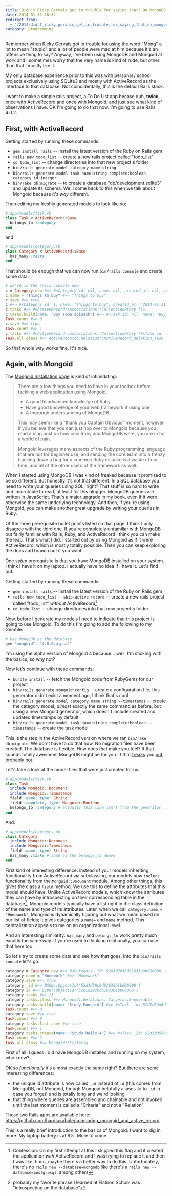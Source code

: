 ```yaml
---
title: Didn't Ricky Gervais get in trouble for saying that? On MongoDB
date: 2014-01-11 18:52
redirect_from:
  - '/2014/didnt_ricky_gervais_get_in_trouble_for_saying_that_on_mongodb'
category: programming
---
```


Remember when Ricky Gervais got in trouble for using the word "Mong" a lot to mean "stupid" and a lot of people were mad at him because it's an offensive thing to say? Anyway, I've been using MongoDB and Mongoid at work and I sometimes worry that the very name is kind of rude, but other than that I mostly like it.

My only database experience prior to this was with personal / school projects exclusively using SQLite3 and mostly with ActiveRecord as the interface to that database. Not coincidentally, this is the default Rails stack.

I want to make a simple rails project, a To Do List app becase duh, **twice**, once with ActiveRecord and once with Mongoid, and just see what kind of observations I have. OK I'm going to do that now. I'm going to use Rails 4.0.2.

## First, with ActiveRecord

Getting started by running these commands:

* `gem install rails` -- install the latest version of the Ruby on Rails gem
* `rails new todo_list` -- create a new rails project called "todo_list"
* `cd todo_list` -- change directories into that new project's folder
* `bin/rails generate model category name:string`
* `bin/rails generate model task name:string complete:boolean category_id:integer`
* `bin/rake db:migrate` -- to create a database "db/development.sqlite3" and update its schema. We'll come back to this when we talk about Mongoid because it's *way* different.

Then editing my freshly generated models to look like so:

```ruby
# app/models/task.rb
class Task < ActiveRecord::Base
  belongs_to :category
end
```

and

```ruby
# app/models/category.rb
class Category < ActiveRecord::Base
  has_many :tasks
end
```

That should be enough that we can now run `bin/rails console` and create some data:

```ruby
# we're in the rails console now
c = Category.new #=> #<Category id: nil, name: nil, created_at: nil, updated_at: nil>
c.name = "Things to buy" #=> "Things to buy"
c.save #=> true
c #=> #<Category id: 1, name: "Things to buy", created_at: "2014-01-11 22:10:47", updated_at: "2014-01-11 22:10:47">
c.tasks #=> #<ActiveRecord::Associations::CollectionProxy []>
c.tasks.build(name: "Buy some spinach") #=> #<Task id: nil, name: "Buy some spinach", complete: nil, category_id: 1, created_at: nil, updated_at: nil>
Task.count #=> 0
c.save #=> true
Task.count #=> 1
c.tasks #=> #<ActiveRecord::Associations::CollectionProxy [#<Task id: 1, name: "Buy some spinach", complete: nil, category_id: 1, created_at: "2014-01-11 22:22:24", updated_at: "2014-01-11 22:22:24">]>
Task.all.class #=> ActiveRecord::Relation::ActiveRecord_Relation_Task
```

So that whole way works fine. It's nice.

## Again, with Mongoid

The [Mongoid Installation page][] is kind of intimidating:

[Mongoid Installation page]: http://mongoid.org/en/mongoid/docs/installation.html#prerequisites

> There are a few things you need to have in your toolbox before tackling a web application using Mongoid.
>
> * A good to advanced knowledge of Ruby.
> * Have good knowledge of your web framework if using one.
> * A thorough understanding of MongoDB.
>
>This may seem like a "thank you Captain Obvious" moment, however if you believe that you can just hop over to Mongoid because you read a blog post on how cool Ruby and MongoDB were, you are in for a world of pain.
>
>Mongoid leverages many aspects of the Ruby programming language that are not for beginner use, and sending the core team into a frenzy tracking down a bug for a common Ruby mistake is a waste of our time, and all of the other users of the framework as well.

When I started using MongoDB I was kind of freaked because it promised to be so different. But honestly it's not that different. In a SQL database you need to write your queries using SQL, right? That stuff is so hard to write and inscrutable to read, at least for this blogger. MongoDB queries are written in JavaScript. That's a major upgrade in my book, even if it were otherwise the same underlying technology. And then, if you're using Mongoid, you can make another great upgrade by writing your queries in Ruby.

Of the three prerequisite bullet points listed on that page, I think I only disagree with the third one. If you're completely unfamiliar with MongoDB but fairly familiar with Rails, Ruby, and ActiveRecord I think you can make the leap. That's what I did. I started out by using Mongoid as if it were ActiveRecord, which is mostly totally possible. Then you can keep exploring the docs and branch out if you want.

One *setup* prerequisite is that you have MongoDB installed on your system. I think I have it on my laptop. I actually have no idea if I have it. Let's find out.

Getting started by running these commands:

* `gem install rails` -- install the latest version of the Ruby on Rails gem
* `rails new todo_list --skip-active-record` -- create a new rails project called "todo_list" *without* ActiveRecord[^confession]
* `cd todo_list` -- change directories into that new project's folder

[^confession]: Confession: On my first attempt at this I skipped this flag and it created the application *with* ActiveRecord and I was trying to replace it and then I was like, hmm, maybe there's a better way to do this. Unfortunately, there's no `rails new --database=mongodb` like there's a `rails new --database=postgresql`, among others

Now, before I generate my models I need to indicate that this project is going to use Mongoid. To do this I'm going to add the following to my Gemfile:

```ruby
# Use MongoDB as the database
gem "mongoid", "4.0.0.alpha2"
```

I'm using the alpha version of Mongoid 4 because... well, I'm sticking with the basics, so why not?

Now let's continue with these commands:

* `bundle install` -- fetch the Mongoid code from RubyGems for our project
* `bin/rails generate mongoid:config` -- create a configuration file; this generator didn't exist a moment ago, I think that's cool
* `bin/rails generate model category name:string --timestamps` -- create the category model; *almost* exactly the same command as before, but using a new Mongoid generator, which doesn't include created and updated timestamps by default
* `bin/rails generate model task name:string complete:boolean --timestamps` -- create the task model

This is the step in the ActiveRecord version where we ran `bin/rake db:migrate`. We don't have to do that now. No migration files have been created. The database is flexible. How does that make you feel? If that sounds totally awesome, MongoDB might be for you. If that [freaks][] you [out][], probably not.

[freaks]: https://twitter.com/jcoglan/status/419164746663731202
[out]: https://twitter.com/jcoglan/status/419165559452749825

Let's take a look at the model files that were just created for us:

```ruby
# app/models/task.rb
class Task
  include Mongoid::Document
  include Mongoid::Timestamps
  field :name, type: String
  field :complete, type: Mongoid::Boolean
  belongs_to :category # actually this line isn't from the generator, I just added it
end
```

And:

```ruby
# app/models/category.rb
class Category
  include Mongoid::Document
  include Mongoid::Timestamps
  field :name, type: String
  has_many :tasks # same as the belongs_to above
end
```

First kind of interesting difference: instead of your models inheriting functionality from ActiveRecord via subclassing, our models now `include` functionality from the `Mongoid::Document` module. Among other things, this gives the class a `field` method. We use this to define the attributes that this model should have. Unlike ActiveRecord models, which know the attributes they can have by introspecting on their corresponding table in the database[^introspective], Mongoid models typically have a list right in the class definition of the name and type of its attributes. Later, when we call `category.name = "Homework"`, Mongoid is dynamically figuring out what we mean based on our list of fields; it gives categories a `name=` and `name` method. This centralization appeals to me on an organizational level.

[^introspective]: probably my favorite phrase I learned at Flatiron School was "introspecting on the database"

And an interesting similarity: `has_many` and `belongs_to` work pretty much exactly the same way. If you're used to thinking relationally, you can use that here too.

So let's try to create some data and see how that goes. Into the `bin/rails console` let's go.

```ruby
category = Category.new #=> #<Category _id: 52d1d2036d61633a9b000000, created_at: nil, updated_at: nil, name: nil>
category.name = "Homework" #=> "Homework"
category.save #=> true
category._id #=> BSON::ObjectId('52d1d29c6d61633b1b000000')
category.id #=> BSON::ObjectId('52d1d29c6d61633b1b000000')
category.tasks #=> []
category.tasks.class #=> Mongoid::Relations::Targets::Enumerable
category.tasks.build(name: "Study Mongoid") #=> #<Task _id: 52d1d62d6d61633c05000000, created_at: nil, updated_at: nil, name: "Study Mongoid", complete: nil, category_id: BSON::ObjectId('52d1d29c6d61633b1b000000')>
Task.count #=> 0
category.save #=> true
Task.count #=> 0
category.tasks.last.save #=> true
Task.count #=> 1
category.tasks.create(name: "Study Rails 4") #=> #<Task _id: 52d1d8596d61633cba040000, created_at: 2014-01-11 23:48:41 UTC, updated_at: 2014-01-11 23:48:41 UTC, name: "Study Rails 4", complete: nil, category_id: BSON::ObjectId('52d1d7696d61633cba010000')>
Task.count #=> 2
Task.all.class #=> Mongoid::Criteria
```

First of all: I guess I did have MongoDB installed and running on my system, who knew?

OK so *functionally* it's almost exactly the same right? But there are some interesting differences:

* the unique id attribute is now called `_id` instead of `id` (this comes from MongoDB, not Mongoid, though Mongoid helpfully aliases `id` to `_id` in case you forget) and is totally long and weird looking
* that thing where queries are assembled and chainable and not invoked until the last moment is called a "Criteria" and not a "Relation"

These two Rails apps are available here: <https://github.com/hardscrabble/comparing_mongoid_and_active_record>

This is a really brief introduction to the basics of Mongoid. I want to dig in more. My laptop battery is at 6%. More to come.
